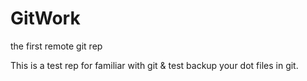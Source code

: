 # GitWork
the first remote git rep

This is a test rep for familiar with git & test backup your dot files in git.
